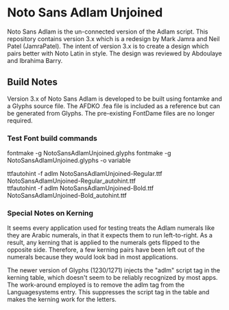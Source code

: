 # Noto Sans Adlam Unjoined

Noto Sans Adlam is the un-connected version of the Adlam script. This repository contains version 3.x which is a redesign by Mark Jamra and Neil Patel (JamraPatel). The intent of version 3.x is to create a design which pairs better with Noto Latin in style. The design was reviewed by Abdoulaye and Ibrahima Barry.

## Build Notes

Version 3.x of Noto Sans Adlam is developed to be built using fontamke and a Glyphs source file. The AFDKO .fea file is included as a reference but can be generated from Glyphs. The pre-existing FontDame files are no longer required.

### Test Font build commands

fontmake -g NotoSansAdlamUnjoined.glyphs
fontmake -g NotoSansAdlamUnjoined.glyphs -o variable

ttfautohint -f adlm NotoSansAdlamUnjoined-Regular.ttf NotoSansAdlamUnjoined-Regular_autohint.ttf  
ttfautohint -f adlm NotoSansAdlamUnjoined-Bold.ttf NotoSansAdlamUnjoined-Bold_autohint.ttf  

### Special Notes on Kerning

It seems every application used for testing treats the Adlam numerals like they are Arabic numerals, in that it expects them to run left-to-right. As a result, any kerning that is applied to the numerals gets flipped to the opposite side. Therefore, a few kerning pairs have been left out of the numerals because they would look bad in most applications.

The newer version of Glyphs (1230/1271) injects the "adlm" script tag in the kerning table, which doesn't seem to be reliably recognized by most apps. The work-around employed is to remove the adlm tag from the Languagesystems entry. This suppresses the script tag in the table and makes the kerning work for the letters.
